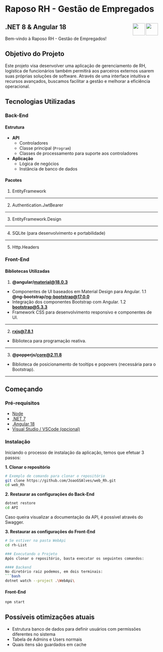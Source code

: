 # Raposo RH - Gestão de Empregados

## .NET 8 & Angular 18 <img align="right" width="40" height="40" src="https://cdn.jsdelivr.net/gh/devicons/devicon@latest/icons/angular/angular-original.svg" /> <img align="right" width="40" height="40" src="https://cdn.jsdelivr.net/gh/devicons/devicon/icons/dotnetcore/dotnetcore-original.svg" />

Bem-vindo à Raposo RH - Gestão de Empregados! 

## Objetivo do Projeto

Este projeto visa desenvolver uma aplicação de gerenciamento de RH,  logística de funcionários também permitirá aos parceiros externos usarem suas próprias soluções de software. 
Através de uma interface intuitiva e recursos avançados, buscamos facilitar a gestão e melhorar a eficiência operacional.

## Tecnologias Utilizadas

### Back-End

#### Estrutura
- **API**
  - Controladores
  - Classe principal (`Program`)
  - Classes de processamento para suporte aos controladores
- **Aplicação**
  - Lógica de negócios
  - Instância de banco de dados

#### Pacotes
1. EntityFramework
---
2. Authentication.JwtBearer
---
3. EntityFramework.Design
---
4. SQLite (para desenvolvimento e portabilidade)
---
5. Http.Headers

### Front-End

#### Bibliotecas Utilizadas

1. **@angular/material@18.0.3**
- Componentes de UI baseados em Material Design para Angular.
1.1 **@ng-bootstrap/ng-bootstrap@17.0.0**
- Integração dos componentes Bootstrap com Angular.
1.2 **bootstrap@5.3.3**
- Framework CSS para desenvolvimento responsivo e componentes de UI.
---
2. **rxjs@7.8.1**
- Biblioteca para programação reativa.
---
3. **@popperjs/core@2.11.8**
- Biblioteca de posicionamento de tooltips e popovers (necessária para o Bootstrap).
---

## Começando

### Pré-requisitos
- [Node](https://nodejs.org/en/download/current)
- [.NET 7](https://dotnet.microsoft.com/en-us/download/dotnet/8.0)
- [.Angular 18](https://angular.dev/)
- [Visual Studio / VSCode (opcional)](https://code.visualstudio.com/)

### Instalação
Iniciando o processo de instalação da aplicação, temos que efetuar 3 passos:

**1. Clonar o repositório**
```bash
# Exemplo de comando para clonar o repositório
git clone https://github.com/JoaoGSAlves/web_Rh.git
cd web_Rh
```

**2. Restaurar as configurações do Back-End**
```bash
dotnet restore
cd API
```
Caso queira visualizar a documentação da API, é possível através do Swagger.

**3. Restaurar as configurações do Front-End**
```bash
# Se estiver na pasta WebApi
cd rh-List 

### Executando o Projeto
Após clonar o repositório, basta executar os seguintes comandos:

#### Backend
No diretório raiz podemos, em dois terminais:
```bash
dotnet watch --project .\WebApi\
```
#### Front-End
```bash
npm start
```

## Possíveis otimizações atuais
- Estrutura banco de dados para definir usuários com permissões diferentes no sistema
- Tabela de Admins e Users normais
- Quais itens são guardados em cache
